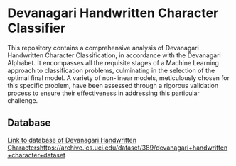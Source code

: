 # Devanagari Handwritten Character Classifier
This repository contains a comprehensive analysis of Devanagari Handwritten Character Classification, in accordance with the Devanagari Alphabet. It encompasses all the requisite stages of a Machine Learning approach to classification problems, culminating in the selection of the optimal final model. A variety of non-linear models, meticulously chosen for this specific problem, have been assessed through a rigorous validation process to ensure their effectiveness in addressing this particular challenge.

## Database
[Link to database of Devanagari Handwritten Characters](https://archive.ics.uci.edu/dataset/389/devanagari+handwritten+character+dataset)https://archive.ics.uci.edu/dataset/389/devanagari+handwritten+character+dataset
